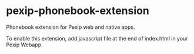 pexip-phonebook-extension
=========================

Phonebook extension for Pexip web and native apps.

To enable this extension, add javascript file at the end of index.html in your Pexip Webapp.
